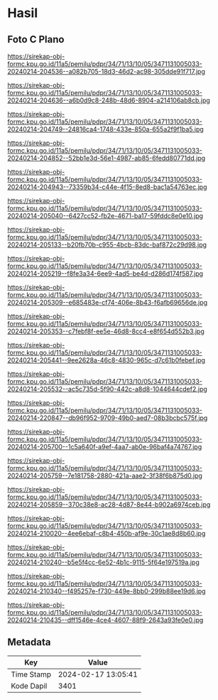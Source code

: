 # Hasil

## Foto C Plano

https://sirekap-obj-formc.kpu.go.id/11a5/pemilu/pdpr/34/71/13/10/05/3471131005033-20240214-204536--a082b705-18d3-46d2-ac98-305dde91f717.jpg

https://sirekap-obj-formc.kpu.go.id/11a5/pemilu/pdpr/34/71/13/10/05/3471131005033-20240214-204636--a6b0d9c8-248b-48d6-8904-a214106ab8cb.jpg

https://sirekap-obj-formc.kpu.go.id/11a5/pemilu/pdpr/34/71/13/10/05/3471131005033-20240214-204749--24816ca4-1748-433e-850a-655a2f9f1ba5.jpg

https://sirekap-obj-formc.kpu.go.id/11a5/pemilu/pdpr/34/71/13/10/05/3471131005033-20240214-204852--52bb1e3d-56e1-4987-ab85-6fedd80771dd.jpg

https://sirekap-obj-formc.kpu.go.id/11a5/pemilu/pdpr/34/71/13/10/05/3471131005033-20240214-204943--73359b34-c44e-4f15-8ed8-bac1a54763ec.jpg

https://sirekap-obj-formc.kpu.go.id/11a5/pemilu/pdpr/34/71/13/10/05/3471131005033-20240214-205040--6427cc52-fb2e-4671-ba17-59fddc8e0e10.jpg

https://sirekap-obj-formc.kpu.go.id/11a5/pemilu/pdpr/34/71/13/10/05/3471131005033-20240214-205133--b20fb70b-c955-4bcb-83dc-baf872c29d98.jpg

https://sirekap-obj-formc.kpu.go.id/11a5/pemilu/pdpr/34/71/13/10/05/3471131005033-20240214-205219--f8fe3a34-6ee9-4ad5-be4d-d286d174f587.jpg

https://sirekap-obj-formc.kpu.go.id/11a5/pemilu/pdpr/34/71/13/10/05/3471131005033-20240214-205309--e685483e-cf74-406e-8b43-f6afb69656de.jpg

https://sirekap-obj-formc.kpu.go.id/11a5/pemilu/pdpr/34/71/13/10/05/3471131005033-20240214-205353--c7febf8f-ee5e-46d8-8cc4-e8f654d552b3.jpg

https://sirekap-obj-formc.kpu.go.id/11a5/pemilu/pdpr/34/71/13/10/05/3471131005033-20240214-205441--9ee2628a-46c8-4830-965c-d7c61b0febef.jpg

https://sirekap-obj-formc.kpu.go.id/11a5/pemilu/pdpr/34/71/13/10/05/3471131005033-20240214-205532--ac5c735d-5f90-442c-a8d8-1044644cdef2.jpg

https://sirekap-obj-formc.kpu.go.id/11a5/pemilu/pdpr/34/71/13/10/05/3471131005033-20240214-220847--db96f952-9709-49b0-aed7-08b3bcbc575f.jpg

https://sirekap-obj-formc.kpu.go.id/11a5/pemilu/pdpr/34/71/13/10/05/3471131005033-20240214-205700--1c5a640f-a9ef-4aa7-ab0e-96baf4a74767.jpg

https://sirekap-obj-formc.kpu.go.id/11a5/pemilu/pdpr/34/71/13/10/05/3471131005033-20240214-205759--7e181758-2880-421a-aae2-3f38f6b875d0.jpg

https://sirekap-obj-formc.kpu.go.id/11a5/pemilu/pdpr/34/71/13/10/05/3471131005033-20240214-205859--370c38e8-ac28-4d87-8e44-b902a6974ceb.jpg

https://sirekap-obj-formc.kpu.go.id/11a5/pemilu/pdpr/34/71/13/10/05/3471131005033-20240214-210020--4ee6ebaf-c8b4-450b-af9e-30c1ae8d8b60.jpg

https://sirekap-obj-formc.kpu.go.id/11a5/pemilu/pdpr/34/71/13/10/05/3471131005033-20240214-210240--b5e5f4cc-6e52-4b1c-9115-5f64e197519a.jpg

https://sirekap-obj-formc.kpu.go.id/11a5/pemilu/pdpr/34/71/13/10/05/3471131005033-20240214-210340--f495257e-f730-449e-8bb0-299b88ee19d6.jpg

https://sirekap-obj-formc.kpu.go.id/11a5/pemilu/pdpr/34/71/13/10/05/3471131005033-20240214-210435--dff1546e-4ce4-4607-88f9-2643a93fe0e0.jpg


## Metadata

| Key        | Value               |
| ---------- | ------------------- |
| Time Stamp | 2024-02-17 13:05:41 |
| Kode Dapil | 3401                |



